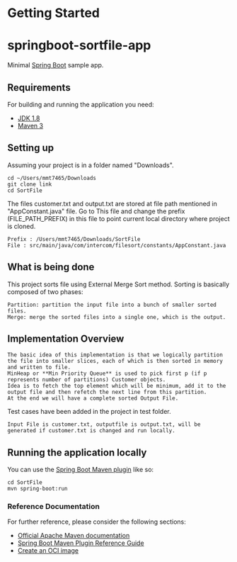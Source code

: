 # Getting Started


# springboot-sortfile-app

Minimal [Spring Boot](http://projects.spring.io/spring-boot/) sample app.

## Requirements

For building and running the application you need:

- [JDK 1.8](http://www.oracle.com/technetwork/java/javase/downloads/jdk8-downloads-2133151.html)
- [Maven 3](https://maven.apache.org)

##  Setting up

Assuming your project is in a folder named "Downloads".


    cd ~/Users/mmt7465/Downloads
    git clone link
    cd SortFile

 
The files customer.txt and output.txt are stored at file path mentioned in "AppConstant.java" file.
 Go to This file and change the prefix (FILE_PATH_PREFIX) in this file to point current local directory where project is cloned.
```shell
Prefix : /Users/mmt7465/Downloads/SortFile
File : src/main/java/com/intercom/filesort/constants/AppConstant.java
```

## What is being done

This project sorts file using External Merge Sort method.
Sorting is basically composed of two phases:

    Partition: partition the input file into a bunch of smaller sorted files.
    Merge: merge the sorted files into a single one, which is the output.



## Implementation Overview

```shell
The basic idea of this implementation is that we logically partition 
the file into smaller slices, each of which is then sorted in memory and written to file. 
MinHeap or **Min Priority Queue** is used to pick first p (if p represents number of partitions) Customer objects.
Idea is to fetch the top element which will be minimum, add it to the output file and then refetch the next line from this partition.
At the end we will have a complete sorted Output File.
```


Test cases have been added in the project in test folder.
```shell
Input File is customer.txt, outputfile is output.txt, will be generated if customer.txt is changed and run locally.
```


## Running the application locally


You can use the [Spring Boot Maven plugin](https://docs.spring.io/spring-boot/docs/current/reference/html/build-tool-plugins-maven-plugin.html) like so:

```shell
cd SortFile
mvn spring-boot:run
```


### Reference Documentation
For further reference, please consider the following sections:

* [Official Apache Maven documentation](https://maven.apache.org/guides/index.html)
* [Spring Boot Maven Plugin Reference Guide](https://docs.spring.io/spring-boot/docs/2.4.5/maven-plugin/reference/html/)
* [Create an OCI image](https://docs.spring.io/spring-boot/docs/2.4.5/maven-plugin/reference/html/#build-image)

